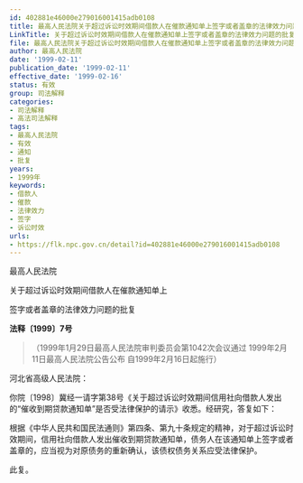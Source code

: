 ```yaml
---
id: 402881e46000e279016001415adb0108
title: 最高人民法院关于超过诉讼时效期间借款人在催款通知单上签字或者盖章的法律效力问题的批复
LinkTitle: 关于超过诉讼时效期间借款人在催款通知单上签字或者盖章的法律效力问题的批复（1999）
file: 最高人民法院关于超过诉讼时效期间借款人在催款通知单上签字或者盖章的法律效力问题的批复_19990211_402881e46000e279016001415adb0108.docx
author: 最高人民法院
date: '1999-02-11'
publication_date: '1999-02-11'
effective_date: '1999-02-16'
status: 有效
group: 司法解释
categories:
- 司法解释
- 高法司法解释
tags:
- 最高人民法院
- 有效
- 通知
- 批复
years:
- 1999年
keywords:
- 借款人
- 催款
- 法律效力
- 签字
- 诉讼时效
urls:
- https://flk.npc.gov.cn/detail?id=402881e46000e279016001415adb0108
---
```


最高人民法院

关于超过诉讼时效期间借款人在催款通知单上

签字或者盖章的法律效力问题的批复

**法释〔1999〕7号**

> （1999年1月29日最高人民法院审判委员会第1042次会议通过 1999年2月11日最高人民法院公告公布 自1999年2月16日起施行）

河北省高级人民法院：

你院〔1998〕冀经一请字第38号《关于超过诉讼时效期间信用社向借款人发出的“催收到期贷款通知单”是否受法律保护的请示》收悉。经研究，答复如下：

根据《中华人民共和国民法通则》第四条、第九十条规定的精神，对于超过诉讼时效期间，信用社向借款人发出催收到期贷款通知单，债务人在该通知单上签字或者盖章的，应当视为对原债务的重新确认，该债权债务关系应受法律保护。

此复。
